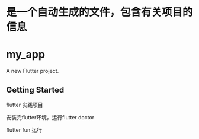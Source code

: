 # 是一个自动生成的文件，包含有关项目的信息
# my_app

A new Flutter project.

## Getting Started

flutter 实践项目

安装完flutter环境，运行flutter doctor

flutter fun 运行
